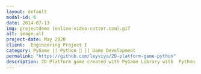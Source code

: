 ```yaml
---
layout: default
modal-id: 6
date: 2014-07-13
img: projectdemo (online-video-cutter.com).gif
alt: image-alt
project-date: May 2020
client:  Engineering Project I
category: PyGame || Python 🐍 || Game Development 
permalink: "https://github.com/leyviya/2D-platform-game-python"
description: 2D Platform game created with PyGame Library with  Python. The output is a playable breakout game that I’ve written from start to stop using Python together with PyGame. You can see the project demo, source code and all the related documents related the game from the link below - "https://github.com/leyviya/2D-platform-game-python"
---
```


